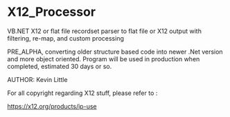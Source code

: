 # X12_Processor
VB.NET  X12 or flat file recordset parser to flat file or X12 output with filtering, re-map, and custom processing

PRE_ALPHA,  converting older structure based code into newer .Net version and more object oriented.  Program will be used in production when completed, estimated 30 days or so.

AUTHOR:  Kevin Little

For all copyright regarding X12 stuff, please refer to :

https://x12.org/products/ip-use

